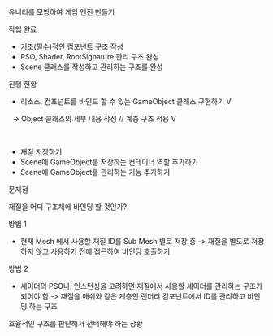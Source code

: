 유니티를 모방하여 게임 엔진 만들기



작업 완료

* 기초(필수)적인 컴포넌트 구조 작성
* PSO, Shader, RootSignature 관리 구조 완성
* Scene 클래스를 작성하고 관리하는 구조를 완성





진행 현황

* 리소스, 컴포넌트를 바인드 할 수 있는 GameObject 클래스 구현하기 V

 	->  Object 클래스의 세부 내용 작성 // 계층 구조 적용 V



  

* 재질 저장하기
* Scene에 GameObject를 저장하는 컨테이너 역할 추가하기
* Scene에 GameObject를 관리하는 기능 추가하기





문제점

재질을 어디 구조체에 바인딩 할 것인가?



방법 1

* 현재 Mesh 에서 사용할 재질 ID를 Sub Mesh 별로 저장 중 -> 재질을 별도로 저장하지 않고 사용하기 전에 접근하여 바인딩 호출하기



방법 2

* 셰이더의 PSO나, 인스턴싱을 고려하면 재질에서 사용할 셰이더를 관리하는 구조가 되어야 함 ->  재질을 매쉬와 같은 계층인 랜더러 컴포넌트에서 ID를 관리하고 바인딩 하는 구조





효율적인 구조를 판단해서 선택해야 하는 상황

 

